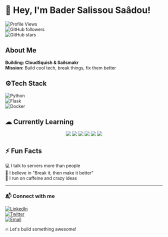 # 👋 Hey, I'm Bader Salissou Saâdou! 

![Profile Views](https://komarev.com/ghpvc/?username=BaderSalissou&style=flat-square)  
![GitHub followers](https://img.shields.io/github/followers/BaderSalissou?style=flat-square)  
![GitHub stars](https://img.shields.io/github/stars/BaderSalissou?style=flat-square)  

## About Me  
**Building: CloudSquish & Sailsmakr**  
**Mission:** Build cool tech, break things, fix them better

## ⚙Tech Stack  
![Python](https://img.shields.io/badge/Python-3776AB?style=flat&logo=python&logoColor=white)  
![Flask](https://img.shields.io/badge/Flask-000000?style=flat&logo=flask&logoColor=white)  
![Docker](https://img.shields.io/badge/Docker-2496ED?style=flat&logo=docker&logoColor=white)  

## ☁ Currently Learning  
<p align="center">
  <img src="https://img.shields.io/badge/TensorFlow-FF6F00?style=flat&logo=tensorflow&logoColor=white">
  <img src="https://img.shields.io/badge/PyTorch-EE4C2C?style=flat&logo=pytorch&logoColor=white">
  <img src="https://img.shields.io/badge/scikit--learn-F7931E?style=flat&logo=scikitlearn&logoColor=white">
  <img src="https://img.shields.io/badge/Kubernetes-326CE5?style=flat&logo=kubernetes&logoColor=white">
  <img src="https://img.shields.io/badge/Jenkins-D24939?style=flat&logo=jenkins&logoColor=white">
  <img src="https://img.shields.io/badge/Terraform-623CE4?style=flat&logo=terraform&logoColor=white">
</p>

## ⚡ Fun Facts  
💻 I talk to servers more than people  
🎯 I believe in "Break it, then make it better"  
🥤 I run on caffeine and crazy ideas  

---

### 📬 Connect with me  
[![LinkedIn](https://img.shields.io/badge/LinkedIn-0077B5?style=flat&logo=linkedin&logoColor=white)](https://www.linkedin.com/in/YOUR_LINKEDIN)  
[![Twitter](https://img.shields.io/badge/Twitter-1DA1F2?style=flat&logo=twitter&logoColor=white)](https://twitter.com/YOUR_TWITTER)  
[![Email](https://img.shields.io/badge/Email-D14836?style=flat&logo=gmail&logoColor=white)](mailto:YOUR_EMAIL)  

🔥 Let's build something awesome!
